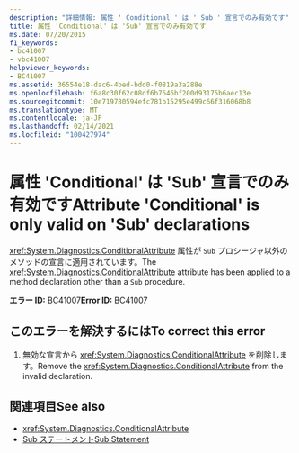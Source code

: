 ```yaml
---
description: "詳細情報: 属性 ' Conditional ' は ' Sub ' 宣言でのみ有効です"
title: 属性 'Conditional' は 'Sub' 宣言でのみ有効です
ms.date: 07/20/2015
f1_keywords:
- bc41007
- vbc41007
helpviewer_keywords:
- BC41007
ms.assetid: 36554e18-dac6-4bed-bdd0-f0819a3a288e
ms.openlocfilehash: f6a8c30f62c08df6b7646bf200d93175b6aec13e
ms.sourcegitcommit: 10e719780594efc781b15295e499c66f316068b8
ms.translationtype: MT
ms.contentlocale: ja-JP
ms.lasthandoff: 02/14/2021
ms.locfileid: "100427974"
---
```

# <a name="attribute-conditional-is-only-valid-on-sub-declarations"></a><span data-ttu-id="2d54e-103">属性 'Conditional' は 'Sub' 宣言でのみ有効です</span><span class="sxs-lookup"><span data-stu-id="2d54e-103">Attribute 'Conditional' is only valid on 'Sub' declarations</span></span>

<span data-ttu-id="2d54e-104"><xref:System.Diagnostics.ConditionalAttribute> 属性が `Sub` プロシージャ以外のメソッドの宣言に適用されています。</span><span class="sxs-lookup"><span data-stu-id="2d54e-104">The <xref:System.Diagnostics.ConditionalAttribute> attribute has been applied to a method declaration other than a `Sub` procedure.</span></span>  
  
 <span data-ttu-id="2d54e-105">**エラー ID:** BC41007</span><span class="sxs-lookup"><span data-stu-id="2d54e-105">**Error ID:** BC41007</span></span>  
  
## <a name="to-correct-this-error"></a><span data-ttu-id="2d54e-106">このエラーを解決するには</span><span class="sxs-lookup"><span data-stu-id="2d54e-106">To correct this error</span></span>  
  
1. <span data-ttu-id="2d54e-107">無効な宣言から <xref:System.Diagnostics.ConditionalAttribute> を削除します。</span><span class="sxs-lookup"><span data-stu-id="2d54e-107">Remove the <xref:System.Diagnostics.ConditionalAttribute> from the invalid declaration.</span></span>  
  
## <a name="see-also"></a><span data-ttu-id="2d54e-108">関連項目</span><span class="sxs-lookup"><span data-stu-id="2d54e-108">See also</span></span>

- <xref:System.Diagnostics.ConditionalAttribute>
- [<span data-ttu-id="2d54e-109">Sub ステートメント</span><span class="sxs-lookup"><span data-stu-id="2d54e-109">Sub Statement</span></span>](../language-reference/statements/sub-statement.md)
